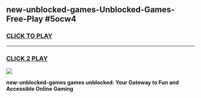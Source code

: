 
## new-unblocked-games-Unblocked-Games-Free-Play #5ocw4
<h3>
<a href="https://us.freeplayer.one?title=new-unblocked-games&ref=9M">CLICK TO PLAY</a></h3>
<hr>

<h3>
<a href="https://us.freeplayer.one?title=new-unblocked-games&ref=9M">CLICK 2 PLAY</a>
  
</h3>

<a href="https://us.freeplayer.one?title=new-unblocked-games&ref=9M"><img src="https://clearcache.store/games.png"></a>


**new-unblocked-games games unblocked: Your Gateway to Fun and Accessible Online Gaming**
